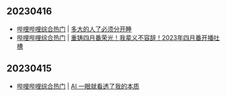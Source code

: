 ## 20230416
- [哔哩哔哩综合热门](https://www.bilibili.com/v/popular/all/) | [多大的人了必须分开睡](https://b23.tv/BV1ig4y1T7CJ)
- [哔哩哔哩综合热门](https://www.bilibili.com/v/popular/all/) | [重铸四月番荣光！我辈义不容辞！2023年四月番开播吐槽](https://b23.tv/BV1og4y1T7VR)

## 20230415
- [哔哩哔哩综合热门](https://www.bilibili.com/v/popular/all/) | [AI 一眼就看透了我的本质](https://b23.tv/BV1DP411U7kS)

